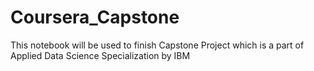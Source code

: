 # Coursera_Capstone
This notebook will be used to finish Capstone Project which is a part of Applied Data Science Specialization by IBM
